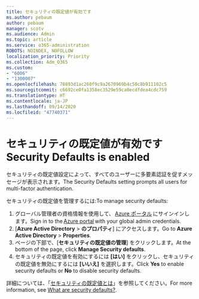 ```yaml
---
title: セキュリティの既定値が有効です
ms.author: pebaum
author: pebaum
manager: scotv
ms.audience: Admin
ms.topic: article
ms.service: o365-administration
ROBOTS: NOINDEX, NOFOLLOW
localization_priority: Priority
ms.collection: Adm_O365
ms.custom:
- "6006"
- "1300007"
ms.openlocfilehash: 78893d1ac260f9c9a2670969b4c50c8b911102c5
ms.sourcegitcommit: c6692ce0fa1358ec3529e59ca0ecdfdea4cdc759
ms.translationtype: HT
ms.contentlocale: ja-JP
ms.lasthandoff: 09/14/2020
ms.locfileid: "47740371"
---
```

# <a name="security-defaults-is-enabled"></a><span data-ttu-id="45925-102">セキュリティの既定値が有効です</span><span class="sxs-lookup"><span data-stu-id="45925-102">Security Defaults is enabled</span></span>

<span data-ttu-id="45925-103">セキュリティの既定値設定によって、すべてのユーザーに多要素認証を促すメッセージが表示されます。</span><span class="sxs-lookup"><span data-stu-id="45925-103">The Security Defaults setting prompts all users for multi-factor authentication.</span></span>

<span data-ttu-id="45925-104">セキュリティの既定値を管理するには:</span><span class="sxs-lookup"><span data-stu-id="45925-104">To manage security defaults:</span></span>

1. <span data-ttu-id="45925-105">グローバル管理者の資格情報を使用して、 [Azure ポータル](https://ms.portal.azure.com/) にサインインします。</span><span class="sxs-lookup"><span data-stu-id="45925-105">Sign in to the [Azure portal](https://ms.portal.azure.com/) with your global admin credentials.</span></span>
2. <span data-ttu-id="45925-106">[**Azure Active Directory** > **のプロパティ**] にアクセスします。</span><span class="sxs-lookup"><span data-stu-id="45925-106">Go to **Azure Active Directory** > **Properties**.</span></span>
3. <span data-ttu-id="45925-107">ページの下部で、[**セキュリティの既定値の管理**] をクリックします。</span><span class="sxs-lookup"><span data-stu-id="45925-107">At the bottom of the page, click **Manage Security defaults**.</span></span>
4. <span data-ttu-id="45925-108">セキュリティの既定値を有効にするには **[はい]** をクリックし、セキュリティの既定値を無効にするには **[いいえ]** を選択します。</span><span class="sxs-lookup"><span data-stu-id="45925-108">Click **Yes** to enable security defaults or **No** to disable security defaults.</span></span>

<span data-ttu-id="45925-109">詳細については、「[セキュリティの既定値とは](https://docs.microsoft.com/azure/active-directory/fundamentals/concept-fundamentals-security-defaults)」を参照してください。</span><span class="sxs-lookup"><span data-stu-id="45925-109">For more information, see [What are security defaults?](https://docs.microsoft.com/azure/active-directory/fundamentals/concept-fundamentals-security-defaults).</span></span>
